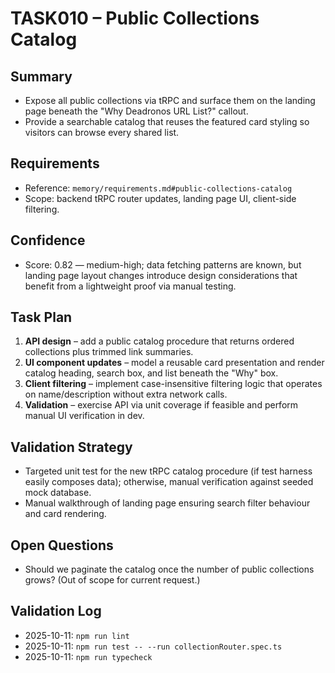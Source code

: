 # TASK010 – Public Collections Catalog

## Summary
- Expose all public collections via tRPC and surface them on the landing page beneath the "Why Deadronos URL List?" callout.
- Provide a searchable catalog that reuses the featured card styling so visitors can browse every shared list.

## Requirements
- Reference: `memory/requirements.md#public-collections-catalog`
- Scope: backend tRPC router updates, landing page UI, client-side filtering.

## Confidence
- Score: 0.82 — medium-high; data fetching patterns are known, but landing page layout changes introduce design considerations that benefit from a lightweight proof via manual testing.

## Task Plan
1. **API design** – add a public catalog procedure that returns ordered collections plus trimmed link summaries.
2. **UI component updates** – model a reusable card presentation and render catalog heading, search box, and list beneath the "Why" box.
3. **Client filtering** – implement case-insensitive filtering logic that operates on name/description without extra network calls.
4. **Validation** – exercise API via unit coverage if feasible and perform manual UI verification in dev.

## Validation Strategy
- Targeted unit test for the new tRPC catalog procedure (if test harness easily composes data); otherwise, manual verification against seeded mock database.
- Manual walkthrough of landing page ensuring search filter behaviour and card rendering.

## Open Questions
- Should we paginate the catalog once the number of public collections grows? (Out of scope for current request.)

## Validation Log
- 2025-10-11: `npm run lint`
- 2025-10-11: `npm run test -- --run collectionRouter.spec.ts`
- 2025-10-11: `npm run typecheck`
